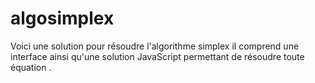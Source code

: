 # algosimplex
Voici une solution pour résoudre l'algorithme simplex il comprend une interface ainsi qu'une solution JavaScript permettant de résoudre toute équation .
